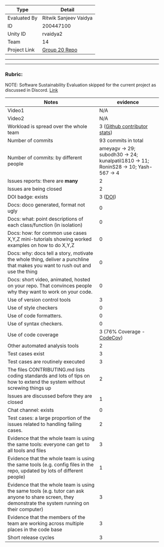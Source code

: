 |Type| Detail|
|--------|-------|
| Evaluated By | Ritwik Sanjeev Vaidya |
| ID | 200447100 |
| Unity ID | rvaidya2 |
| Team | 14 |
| Project Link | [Group 20 Repo](https://github.com/subodh30/se22_grp20_hw2345) |

******
******

### Rubric:

NOTE: Software Sustainability Evaluation skipped for the current project as discussed in Discord. [Link](https://discord.com/channels/1009547855301718107/1009549425288429608/1023416944101163069)

|Notes|evidence|
|-----|---------|
|Video1| N/A | 
|Video2| N/A | 
|Workload is spread over the whole team | 3 ([Github contributor stats](https://github.com/subodh30/se22_grp20_hw2345/graphs/contributors)) |
|Number of commits| 93 commits in total |
|Number of commits: by different people|ameyagv -> 29; subodh30 -> 24; kunalpatil1810 -> 11; RoninS28 -> 10; Yash-567 -> 4 
|Issues reports: there are **many**| 2 |
|Issues are being closed| 2 | ([Github Issues](https://github.com/subodh30/se22_grp20_hw2345/issues))
|DOI badge: exists| 3 ([DOI](https://zenodo.org/badge/latestdoi/530481823)) |
|Docs: doco generated, format not ugly | 0 |
|Docs: what: point descriptions of each class/function (in isolation) | 0 |
|Docs: how: for common use cases X,Y,Z mini-tutorials showing worked examples on how to do X,Y,Z| 0 | 
|Docs: why: docs tell a story, motivate the whole thing, deliver a punchline that makes you want to rush out and use the thing| 0 |
|Docs: short video, animated, hosted on your repo. That convinces people why they want to work on your code.| 0 |
|Use of version control tools| 3 |
|Use of style checkers | 0 |
|Use of code formatters. | 0 |
|Use of syntax checkers. | 0 |
|Use of code coverage | 3 (76% Coverage - [CodeCov](https://github.com/subodh30/se22_grp20_hw2345/blob/master/src/main/resources/CodeCoverage.png)) |
|Other automated analysis tools| 2 |
|Test cases exist| 3 |
|Test cases are routinely executed| 3 | 
|The files CONTRIBUTING.md lists coding standards and lots of tips on how to extend the system without screwing things up| 2 |
|Issues are discussed before they are closed| 1 |
|Chat channel: exists| 0 |
|Test cases: a large proportion of the issues related to handling failing cases.| 2 |
|Evidence that the whole team is using the same tools: everyone can get to all tools and files| 3 |
|Evidence that the whole team is using the same tools (e.g. config files in the repo, updated by lots of different people)| 1 |
|Evidence that the whole team is using the same tools (e.g. tutor can ask anyone to share screen, they demonstrate the system running on their computer)| 3 |
|Evidence that the members of the team are working across multiple places in the code base| 3 |
|Short release cycles | 3 |